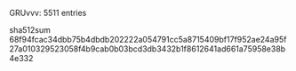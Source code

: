 GRUvvv: 5511 entries

sha512sum 68f94fcac34dbb75b4dbdb202222a054791cc5a8715409bf17f952ae24a95f27a010329523058f4b9cab0b03bcd3db3432b1f8612641ad661a75958e38b4e332